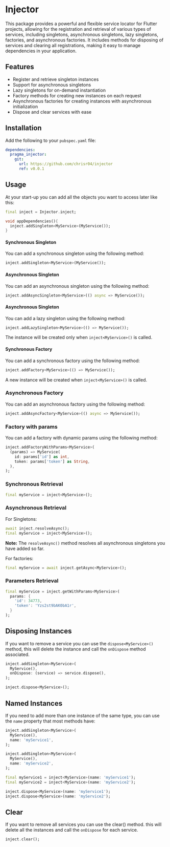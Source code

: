 # Injector

This package provides a powerful and flexible service locator for Flutter projects, allowing for the registration and retrieval of various types of services, including singletons, asynchronous singletons, lazy singletons, factories, and asynchronous factories. It includes methods for disposing of services and clearing all registrations, making it easy to manage dependencies in your application.

## Features

- Register and retrieve singleton instances
- Support for asynchronous singletons
- Lazy singletons for on-demand instantiation
- Factory methods for creating new instances on each request
- Asynchronous factories for creating instances with asynchronous initialization
- Dispose and clear services with ease

## Installation

Add the following to your `pubspec.yaml` file:

```yaml
dependencies:
  pragma_injector:
    git:
      url: https://github.com/chrisr04/injector
      ref: v0.0.1
```

## Usage
At your start-up you can add all the objects you want to access later like this:

```dart
final inject = Injector.inject;

void appDependencies(){
  inject.addSingleton<MyService>(MyService());
}
```

#### Synchronous Singleton
You can add a synchronous singleton using the following method:
```dart
inject.addSingleton<MyService>(MyService());
```
#### Asynchronous Singleton
You can add an asynchronous singleton using the following method:
```dart
inject.addAsyncSingleton<MyService>(() async => MyService());
```

#### Asynchronous Singleton
You can add a lazy singleton using the following method:
```dart
inject.addLazySingleton<MyService>(() => MyService());
```
The instance will be created only when `inject<MyService>()` is called.

#### Synchronous Factory
You can add a synchronous factory using the following method:
```dart
inject.addFactory<MyService>(() => MyService());
```
A new instance will be created when `inject<MyService>()` is called.

### Asynchronous Factory
You can add an asynchronous factory using the following method:

```dart
inject.addAsyncFactory<MyService>(() async => MyService());
```

### Factory with params
You can add a factory with dynamic params using the following method:

```dart
inject.addFactoryWithParams<MyService>(
  (params) => MyService(
    id: params['id'] as int,
    token: params['token'] as String,
  ),
);
```

### Synchronous Retrieval

```dart
final myService = inject<MyService>();
```

### Asynchronous Retrieval
For Singletons:

```dart
await inject.resolveAsync();
final myService = inject<MyService>();
```

**Note:** The `resolveAsync()` method resolves all asynchronous singletons you have added so far.

For factories:

```dart
final myService = await inject.getAsync<MyService>();
```

### Parameters Retrieval
```dart
final myService = inject.getWithParams<MyService>(
  params: {
    'id': 34773,
    'token': 'Yzs2st9bAK0bA1r',
  }
);
```

## Disposing Instances
If you want to remove a service you can use the `dispose<MyService>()` method, this will delete the instance and call the `onDispose` method associated.

```dart
inject.addSingleton<MyService>(
  MyService(),
  onDispose: (service) => service.dispose(),
);

inject.dispose<MyService>();
```

## Named Instances
If you need to add more than one instance of the same type, you can use the `name` property that most methods have:

```dart
inject.addSingleton<MyService>(
  MyService(), 
  name: 'myService1',
);

inject.addSingleton<MyService>(
  MyService(), 
  name: 'myService2',
);

final myService1 = inject<MyService>(name: 'myService1');
final myService2 = inject<MyService>(name: 'myService2');

inject.dispose<MyService>(name: 'myService1');
inject.dispose<MyService>(name: 'myService2');
```

## Clear
If you want to remove all services you can use the clear() method. this will delete all the instances and call the `onDispose` for each service.

```dart
inject.clear();
```
